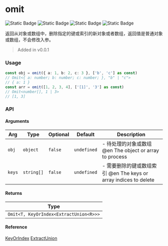 # omit
![Static Badge](https://img.shields.io/badge/Statement%20Coverage-100.00%-brightgreen) ![Static Badge](https://img.shields.io/badge/Branch%20Coverage-94.74%-brightgreen) ![Static Badge](https://img.shields.io/badge/Function%20Coverage-100.00%-brightgreen) ![Static Badge](https://img.shields.io/badge/Line%20Coverage-100.00%-brightgreen)
      
返回从对象或数组中，删除指定的键或索引的新对象或者数组，返回值是普通对象或数组，不会修改入参。

> Added in v0.0.1



### Usage

```typescript
const obj = omit({ a: 1, b: 2, c: 3 }, ['b', 'c'] as const)
// Omit<{ a: number; b: number; c: number; }, "b" | "c">
// { a: 1 }
const arr = omit([1, 2, 3, 4], ['[1]', '3'] as const)
// Omit<number[], 1 | 3>
// [1, 3]
```


### API

#### Arguments

| Arg | Type | Optional | Default | Description |
| --- | --- | --- | --- | --- |
| `obj` | `object` | `false` | `undefined` | - 待处理的对象或数组 @en The object or array to process |
| `keys` | `string[]` | `false` | `undefined` | - 需要删除的键或数组索引 @en The keys or array indices to delete |

#### Returns

| Type |
| ---  |
| `Omit<T, KeyOrIndex<ExtractUnion<R>>>`  |

#### Reference

[KeyOrIndex](../common/types#keyorindex) [ExtractUnion](../common/types#extractunion)